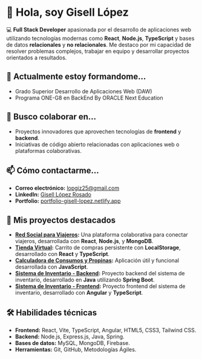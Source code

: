 # 👋 Hola, soy Gisell López

💻 **Full Stack Developer** apasionada por el desarrollo de aplicaciones web 
utilizando tecnologías modernas como **React**, **Node.js**, **TypeScript** 
y bases de datos **relacionales** y **no relacionales**.
Me destaco por mi capacidad de resolver problemas complejos, trabajar en equipo
y desarrollar proyectos orientados a resultados.

## 🌱 Actualmente estoy formandome...
- Grado Superior Desarrollo de Aplicaciones Web (DAW)
- Programa ONE-G8 en BackEnd By ORACLE Next Education

## 🤝 Busco colaborar en...
- Proyectos innovadores que aprovechen tecnologías de **frontend** y **backend**.
- Iniciativas de código abierto relacionadas con aplicaciones web o plataformas colaborativas.

## 📫 Cómo contactarme...
- **Correo electrónico:** [lopgiz25@gmail.com](mailto:lopgiz25@gmail.com)
- **LinkedIn:** [Gisell López Rosado](https://www.linkedin.com/in/gisell-l%C3%B3pez-rosado-aa42b028a/)
- **Portfolio:** [portfolio-gisell-lopez.netlify.app](https://portfolio-gisell-lopez.netlify.app/)

## 🚀 Mis proyectos destacados
- **[Red Social para Viajeros](https://github.com/Gisl4/Proyecto-Final-Bootcamp):** Una plataforma colaborativa para conectar viajeros, desarrollada con **React**, **Node.js**, y **MongoDB**.
- **[Tienda Virtual](https://github.com/Gisl4/Tienda-Virtual-Guitarras):** Carrito de compras persistente con **LocalStorage**, desarrollado con **React** y **TypeScript**.
- **[Calculadora de Consumos y Propinas](https://github.com/Gisl4/Propinas-Consumo):** Aplicación útil y funcional desarrollada con **JavaScript**.
- **[Sistema de Inventario - Backend](https://github.com/Gisl4/Backend-Inventario):** Proyecto backend del sistema de inventario, desarrollado en **Java** utilizando **Spring Boot**.
- **[Sistema de Inventario - Frontend](https://github.com/Gisl4/Frontend-Inventario):** Proyecto frontend del sistema de inventario, desarrollado con **Angular** y **TypeScript**.

## 🛠️ Habilidades técnicas
- **Frontend:** React, Vite, TypeScript, Angular, HTML5, CSS3, Tailwind CSS.
- **Backend:** Node.js, Express.js, Java, Spring.
- **Bases de datos:** MySQL, MongoDB, Firebase.
- **Herramientas:** Git, GitHub, Metodologías Ágiles.

<!---
Gisl4/Gisl4 is a ✨ special ✨ repository because its `README.md` (this file) appears on your GitHub profile.
You can click the Preview link to take a look at your changes.
--->

